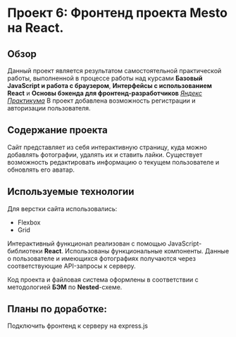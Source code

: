 # Проект 6: Фронтенд проекта Mesto на React.

## Обзор

Данный проект является результатом самостоятельной практической работы, выполненной в процессе работы над курсами **Базовый JavaScript и работа с браузером**, **Интерфейсы с использованием React** и **Основы бэкенда для фронтенд-разработчиков** _[Яндекс Практикума](https://praktikum.yandex.ru/)_
В проект добавлена возможность регистрации и авторизации пользователя.

## Содержание проекта

Сайт представляет из себя интерактивную страницу, куда можно добавлять фотографии, удалять их и ставить лайки. Существует возможность редактировать информацию о текущем пользователе и обновлять его аватар. 

## Используемые технологии

Для верстки сайта использовались:
- Flexbox
- Grid

Интерактивный функционал реализован с помощью JavaScript-библиотеки **React**. Использованы функциональные компоненты.
Данные о пользователе и имеющихся фотографиях получаются через соответствующие API-запросы к серверу.

Код проекта и файловая система оформлены в соответствии с методологией **БЭМ** по **Nested**-схеме.

## Планы по доработке:

Подключить фронтенд к серверу на express.js

